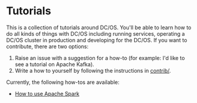 # Tutorials

This is a collection of tutorials around DC/OS. You'll be able to learn how to do all kinds of things with DC/OS including running services, operating a DC/OS cluster in production and developing for the DC/OS. If you want to contribute, there are two options:

1. Raise an issue with a suggestion for a how-to (for example: I'd like to see a tutorial on Apache Kafka).
2. Write a how to yourself by following the instructions in [contrib/](../../contrib/).

Currently, the following how-tos are available:

- [How to use Apache Spark](spark/)

